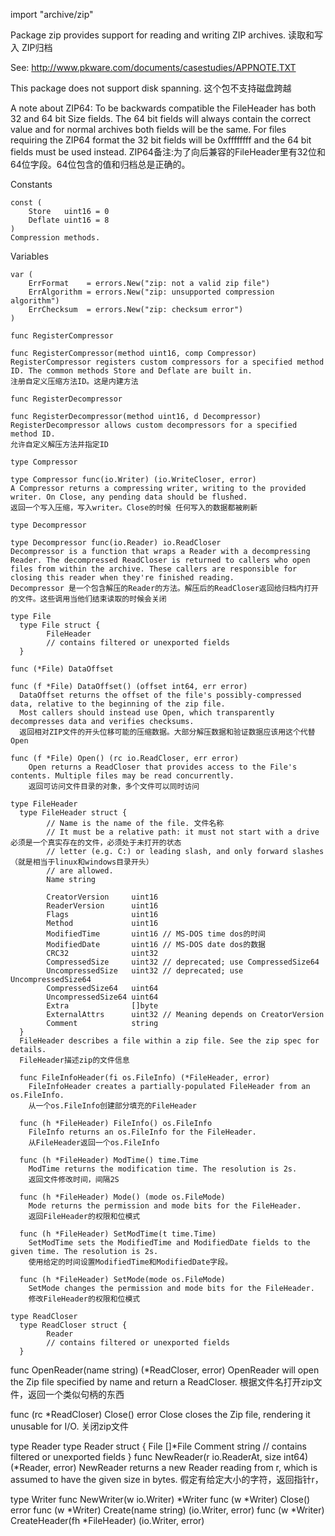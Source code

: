 import "archive/zip"

Package zip provides support for reading and writing ZIP archives.
读取和写入 ZIP归档

See: http://www.pkware.com/documents/casestudies/APPNOTE.TXT

This package does not support disk spanning.
这个包不支持磁盘跨越

A note about ZIP64:
To be backwards compatible the FileHeader has both 32 and 64 bit Size fields. The 64 bit fields will always contain the correct value and for normal archives both fields will be the same. For files requiring the ZIP64 format the 32 bit fields will be 0xffffffff and the 64 bit fields must be used instead.
ZIP64备注:为了向后兼容的FileHeader里有32位和64位字段。64位包含的值和归档总是正确的。

Constants
```golang
const (
    Store   uint16 = 0
    Deflate uint16 = 8
)
Compression methods.
```
Variables
```golang
var (
    ErrFormat    = errors.New("zip: not a valid zip file")
    ErrAlgorithm = errors.New("zip: unsupported compression algorithm")
    ErrChecksum  = errors.New("zip: checksum error")
)
```

```golang
func RegisterCompressor

func RegisterCompressor(method uint16, comp Compressor)
RegisterCompressor registers custom compressors for a specified method ID. The common methods Store and Deflate are built in.
注册自定义压缩方法ID。这是内建方法
```

```golang
func RegisterDecompressor

func RegisterDecompressor(method uint16, d Decompressor)
RegisterDecompressor allows custom decompressors for a specified method ID.
允许自定义解压方法并指定ID
```

```golang
type Compressor

type Compressor func(io.Writer) (io.WriteCloser, error)
A Compressor returns a compressing writer, writing to the provided writer. On Close, any pending data should be flushed.
返回一个写入压缩，写入writer。Close的时候 任何写入的数据都被刷新
```

```golang
type Decompressor

type Decompressor func(io.Reader) io.ReadCloser
Decompressor is a function that wraps a Reader with a decompressing Reader. The decompressed ReadCloser is returned to callers who open files from within the archive. These callers are responsible for closing this reader when they're finished reading.
Decompressor 是一个包含解压的Reader的方法。解压后的ReadCloser返回给归档内打开的文件。这些调用当他们结束读取的时候会关闭
```

```golang
type File
  type File struct {
        FileHeader
        // contains filtered or unexported fields
  }
```

```golang
func (*File) DataOffset

func (f *File) DataOffset() (offset int64, err error)
  DataOffset returns the offset of the file's possibly-compressed data, relative to the beginning of the zip file.
  Most callers should instead use Open, which transparently decompresses data and verifies checksums.
  返回相对ZIP文件的开头位移可能的压缩数据。大部分解压数据和验证数据应该用这个代替Open
```

```golang
func (f *File) Open() (rc io.ReadCloser, err error)
    Open returns a ReadCloser that provides access to the File's contents. Multiple files may be read concurrently.
    返回可访问文件目录的对象，多个文件可以同时访问
```

```golang  
type FileHeader
  type FileHeader struct {
        // Name is the name of the file. 文件名称
        // It must be a relative path: it must not start with a drive 必须是一个真实存在的文件，必须处于未打开的状态
        // letter (e.g. C:) or leading slash, and only forward slashes  （就是相当于linux和windows目录开头）
        // are allowed.
        Name string

        CreatorVersion     uint16
        ReaderVersion      uint16
        Flags              uint16
        Method             uint16
        ModifiedTime       uint16 // MS-DOS time dos的时间
        ModifiedDate       uint16 // MS-DOS date dos的数据
        CRC32              uint32
        CompressedSize     uint32 // deprecated; use CompressedSize64 
        UncompressedSize   uint32 // deprecated; use UncompressedSize64
        CompressedSize64   uint64
        UncompressedSize64 uint64
        Extra              []byte
        ExternalAttrs      uint32 // Meaning depends on CreatorVersion
        Comment            string
  }
  FileHeader describes a file within a zip file. See the zip spec for details.
  FileHeader描述zip的文件信息
```

```golang
  func FileInfoHeader(fi os.FileInfo) (*FileHeader, error)
    FileInfoHeader creates a partially-populated FileHeader from an os.FileInfo.
    从一个os.FileInfo创建部分填充的FileHeader
```

```golang
  func (h *FileHeader) FileInfo() os.FileInfo
    FileInfo returns an os.FileInfo for the FileHeader.
    从FileHeader返回一个os.FileInfo
```

```golang
  func (h *FileHeader) ModTime() time.Time
    ModTime returns the modification time. The resolution is 2s.
    返回文件修改时间，间隔2S
```

```golang
  func (h *FileHeader) Mode() (mode os.FileMode)
    Mode returns the permission and mode bits for the FileHeader.
    返回FileHeader的权限和位模式
```    

```golang
  func (h *FileHeader) SetModTime(t time.Time)
    SetModTime sets the ModifiedTime and ModifiedDate fields to the given time. The resolution is 2s.
    使用给定的时间设置ModifiedTime和ModifiedDate字段。
```

```golang
  func (h *FileHeader) SetMode(mode os.FileMode)
    SetMode changes the permission and mode bits for the FileHeader.
    修改FileHeader的权限和位模式
```    

```golang    
type ReadCloser
  type ReadCloser struct {
        Reader
        // contains filtered or unexported fields
  }
```

  
  func OpenReader(name string) (*ReadCloser, error)
    OpenReader will open the Zip file specified by name and return a ReadCloser.
    根据文件名打开zip文件，返回一个类似句柄的东西
    
  func (rc *ReadCloser) Close() error
    Close closes the Zip file, rendering it unusable for I/O.
    关闭zip文件
    
type Reader
  type Reader struct {
        File    []*File
        Comment string
        // contains filtered or unexported fields
  }
  func NewReader(r io.ReaderAt, size int64) (*Reader, error)
    NewReader returns a new Reader reading from r, which is assumed to have the given size in bytes.
    假定有给定大小的字符，返回指针r，
    
type Writer
    func NewWriter(w io.Writer) *Writer
    func (w *Writer) Close() error
    func (w *Writer) Create(name string) (io.Writer, error)
    func (w *Writer) CreateHeader(fh *FileHeader) (io.Writer, error)
